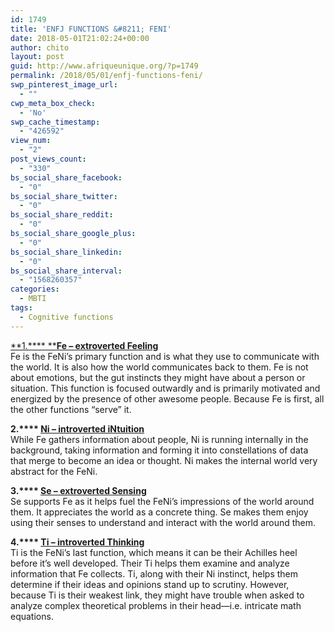 ```yaml
---
id: 1749
title: 'ENFJ FUNCTIONS &#8211; FENI'
date: 2018-05-01T21:02:24+00:00
author: chito
layout: post
guid: http://www.afriqueunique.org/?p=1749
permalink: /2018/05/01/enfj-functions-feni/
swp_pinterest_image_url:
  - ""
cwp_meta_box_check:
  - 'No'
swp_cache_timestamp:
  - "426592"
view_num:
  - "2"
post_views_count:
  - "330"
bs_social_share_facebook:
  - "0"
bs_social_share_twitter:
  - "0"
bs_social_share_reddit:
  - "0"
bs_social_share_google_plus:
  - "0"
bs_social_share_linkedin:
  - "0"
bs_social_share_interval:
  - "1568260357"
categories:
  - MBTI
tags:
  - Cognitive functions
---
```

[**1.****&nbsp;****Fe &#8211; extroverted Feeling**](https://www.afriqueunique.org/?s=FE)  
Fe is the FeNi’s primary function and is what they use to communicate with the world. It is also how the world communicates back to them. Fe is not about emotions, but the gut instincts they might have about a person or situation. This function is focused outwardly and is primarily motivated and energized by the presence of other awesome people. Because Fe is first, all the other functions “serve” it.

**2.****&nbsp;**[**Ni &#8211; introverted iNtuition**](https://www.afriqueunique.org/?s=NI)  
While Fe gathers information about people, Ni is running internally in the background, taking information and forming it into constellations of data that merge to become an idea or thought. Ni makes the internal world very abstract for the FeNi.

**3.****&nbsp;**[**Se &#8211; extroverted Sensing**](https://www.afriqueunique.org/?s=SE)  
Se supports Fe as it helps fuel the FeNi’s impressions of the world around them. It appreciates the world as a concrete thing. Se makes them enjoy using their senses to understand and interact with the world around them.

**4.****&nbsp;**[**Ti &#8211; introverted Thinking**](https://www.afriqueunique.org/?s=TI)  
Ti is the FeNi’s last function, which means it can be their Achilles heel before it’s well developed. Their Ti helps them examine and analyze information that Fe collects. Ti, along with their Ni instinct, helps them determine if their ideas and opinions stand up to scrutiny. However, because Ti is their weakest link, they might have trouble when asked to analyze complex theoretical problems in their head—i.e. intricate math equations.